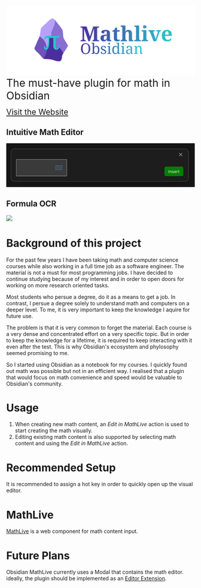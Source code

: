 ![](./banner.svg)
<span style="font-size:2em;">The must-have plugin for math in Obsidian</span>

<a href="https://mathlive.danz.blog" style="font-size:1.5em;">Visit the Website</a>

## Intuitive Math Editor
![](./example.gif)

## Formula OCR
![](./ocr_example.gif)

# Background of this project
For the past few years I have been taking math and computer science courses while also working in a full time job as a software engineer.
The material is not a must for most programming jobs. I have decided to continue studying because of my interest and in order to open doors for working on more research oriented tasks.

Most students who persue a degree, do it as a means to get a job. In contrast, I persue a degree solely to understand math and computers on a deeper level. To me, it is very important to keep the knowledge I aquire for future use.

The problem is that it is very common to forget the material. Each course is a very dense and concentrated effort on a very specific topic. But in order to keep the knowledge for a lifetime, it is required to keep interacting with it even after the test. This is why Obsidian's ecosystem and phylosophy seemed promising to me.

So I started using Obsidian as a notebook for my courses. I quickly found out math was possible but not in an efficient way. I realised that a plugin that would focus on math convenience and speed would be valuable to Obsidian's community.

# Usage
1. When creating new math content, an *Edit in MathLive* action is used to start creating the math visually.
1. Editing existing math content is also supported by selecting math content and using the *Edit in MathLive* action.

# Recommended Setup
It is recommended to assign a hot key in order to quickly open up the visual editor.

# MathLive
[MathLive](https://cortexjs.io/mathlive/) is a web component for math content input.

# Future Plans
Obsidian MathLive currently uses a Modal that contains the math editor. ideally, the plugin should be implemented as an [Editor Extension](https://marcus.se.net/obsidian-plugin-docs/editor/extensions).
